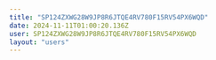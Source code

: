 ```yaml
---
title: "SP124ZXWG28W9JP8R6JTQE4RV780F15RV54PX6WQD"
date: 2024-11-11T01:00:20.136Z
user: SP124ZXWG28W9JP8R6JTQE4RV780F15RV54PX6WQD
layout: "users"
---
```

    